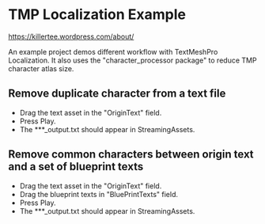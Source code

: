 # TMP Localization Example

<https://killertee.wordpress.com/about/>

An example project demos different workflow with TextMeshPro Localization. It also uses the "character_processor package" to reduce TMP character atlas size.

## Remove duplicate character from a text file

+ Drag the text asset in the "OriginText" field.
+ Press Play.
+ The ***_output.txt should appear in StreamingAssets.

## Remove common characters between origin text and a set of blueprint texts

+ Drag the text asset in the "OriginText" field.
+ Drag the blueprint texts in "BluePrintTexts" field.
+ Press Play.
+ The ***_output.txt should appear in StreamingAssets.
